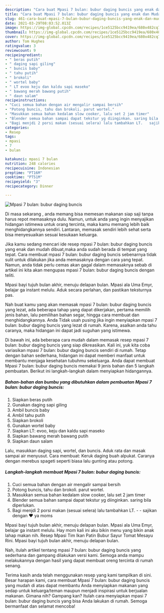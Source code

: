 ```yaml
---
description: "Cara buat Mpasi 7 bulan: bubur daging buncis yang enak dan Mudah Dibuat"
title: "Cara buat Mpasi 7 bulan: bubur daging buncis yang enak dan Mudah Dibuat"
slug: 461-cara-buat-mpasi-7-bulan-bubur-daging-buncis-yang-enak-dan-mudah-dibuat
date: 2021-03-29T08:03:52.013Z
image: https://img-global.cpcdn.com/recipes/1ce5125bcc9419ea/680x482cq70/mpasi-7-bulan-bubur-daging-buncis-foto-resep-utama.jpg
thumbnail: https://img-global.cpcdn.com/recipes/1ce5125bcc9419ea/680x482cq70/mpasi-7-bulan-bubur-daging-buncis-foto-resep-utama.jpg
cover: https://img-global.cpcdn.com/recipes/1ce5125bcc9419ea/680x482cq70/mpasi-7-bulan-bubur-daging-buncis-foto-resep-utama.jpg
author: Tom Hughes
ratingvalue: 3
reviewcount: 9
recipeingredient:
- " beras putih"
- " daging sapi giling"
- " buncis baby"
- " tahu putih"
- " brokoli"
- " wortel baby"
- " LT evoo keju dan kaldu sapi maseko"
- " bawang merah bawang putih"
- " daun salam"
recipeinstructions:
- "Cuci semua bahan dengan air mengalir sampai bersih"
- "Potong buncis, tahu dan brokoli. parut wortel."
- "Masukkan semua bahan kedalam slow cooker, lalu set 2 jam timer"
- "Blender semua bahan sampai dapat tekstur yg diinginkan. saring bila diperlukan."
- "Bagi menjdi 2 porsi makan (sesuai selera) lalu tambahkan LT.   sajikan dengan ❤️ ya moms"
categories:
- Resep
tags:
- mpasi
- 7
- bulan

katakunci: mpasi 7 bulan 
nutrition: 248 calories
recipecuisine: Indonesian
preptime: "PT16M"
cooktime: "PT51M"
recipeyield: "3"
recipecategory: Dinner

---
```



![Mpasi 7 bulan: bubur daging buncis](https://img-global.cpcdn.com/recipes/1ce5125bcc9419ea/680x482cq70/mpasi-7-bulan-bubur-daging-buncis-foto-resep-utama.jpg)

Di masa  sekarang , anda memang bisa memesan makanan siap saji tanpa harus repot memasaknya dulu. Namun, untuk anda yang ingin menyajikan hidangan istimewa untuk orang tercinta, maka kamu memang lebih baik menghidangkannya sendiri. Lantaran, memasak sendiri lebih sehat serta bisa menyesuaikan sesuai kesukaan keluarga.

Jika kamu sedang mencari ide resep mpasi 7 bulan: bubur daging buncis yang enak dan mudah dibuat,maka anda sudah berada di tempat yang tepat. Cara membuat mpasi 7 bulan: bubur daging buncis  sebenarnya tidak sulit untuk dilakukan jika anda memasaknya dengan cara yang tepat. Namun, anda tidak perlu cemas akan gagal dalam memasaknya 
sebab di artikel ini kita akan mengupas mpasi 7 bulan: bubur daging buncis dengan teliti.  

Mpasi bayi tujuh bulan akhir, menuju delapan bulan. Mpasi ala Uma Emyr, belajar ga instant melulu. Aduk secara perlahan, dan pastikan teksturnya pas.

Nah buat kamu yang akan memasak mpasi 7 bulan: bubur daging buncis yang lezat, ada beberapa tahap yang dapat dikerjakan, pertama memilih jenis bahan, lalu pemilihan bahan segar, hingga cara membuat dan menghidangkannya. Anda Tidak usah pusing jika ingin menyiapkan mpasi 7 bulan: bubur daging buncis yang lezat di rumah. Karena, asalkan anda  tahu caranya, maka hidangan ini dapat jadi suguhan yang istimewa.

Di bawah ini, ada beberapa cara mudah dalam memasak resep mpasi 7 bulan: bubur daging buncis yang siap dikreasikan. Kali ini, yuk kita coba variasikan mpasi 7 bulan: bubur daging buncis sendiri di rumah. Tetap dengan bahan sederhana, hidangan ini dapat memberi manfaat untuk membantu menjaga kesehatan tubuhmu sekeluarga. Anda dapat membuat Mpasi 7 bulan: bubur daging buncis memakai 9 jenis bahan dan 5 langkah pembuatan. Berikut ini langkah-langkah dalam menyiapkan hidangannya.

<!--inarticleads1-->

##### Bahan-bahan dan bumbu yang dibutuhkan dalam pembuatan Mpasi 7 bulan: bubur daging buncis:

1. Siapkan  beras putih
1. Gunakan  daging sapi giling
1. Ambil  buncis baby
1. Ambil  tahu putih
1. Siapkan  brokoli
1. Gunakan  wortel baby
1. Siapkan  LT: evoo, keju dan kaldu sapi maseko
1. Siapkan  bawang merah bawang putih
1. Siapkan  daun salam


Lalu, masukkan daging sapi, wortel, dan buncis. Aduk rata dan masak sampai air menyusut. Cara membuat: Keruk daging buah alpukat. Caranya dengan merebus spageti seperti biasa lalu gunting atau potong. 

<!--inarticleads2-->

##### Langkah-langkah membuat Mpasi 7 bulan: bubur daging buncis:

1. Cuci semua bahan dengan air mengalir sampai bersih
1. Potong buncis, tahu dan brokoli. parut wortel.
1. Masukkan semua bahan kedalam slow cooker, lalu set 2 jam timer
1. Blender semua bahan sampai dapat tekstur yg diinginkan. saring bila diperlukan.
1. Bagi menjdi 2 porsi makan (sesuai selera) lalu tambahkan LT.  -  - sajikan dengan ❤️ ya moms


Mpasi bayi tujuh bulan akhir, menuju delapan bulan. Mpasi ala Uma Emyr, belajar ga instant melulu. Hay mom kali ini aku bikin menu yang bikin anak lahap makan nih. Resep Mpasi Tim Ikan Patin Bubur Sayur Tomat Mesayu Rini. Mpasi bayi tujuh bulan akhir, menuju delapan bulan. 

Nah, itulah artikel tentang  mpasi 7 bulan: bubur daging buncis  yang sederhana dan gampang dilakukan versi kami. Semoga anda mampu melakukannya dengan hasil yang dapat membuat oreng tercinta di rumah senang. 

Terima kasih anda telah menggunakan resep yang kami tampilkan di sini. Besar harapan kami, cara membuat  Mpasi 7 bulan: bubur daging buncis yang mudah di atas dapat membantu Anda menyiapkan makanan yang sedap untuk keluarga/teman maupun menjadi inspirasi untuk berjualan makanan. Gimana nih? Gampang kan? Itulah cara menyiapkan mpasi 7 bulan: bubur daging buncis yang bisa Anda lakukan di rumah. Semoga bermanfaat dan selamat mencoba!

